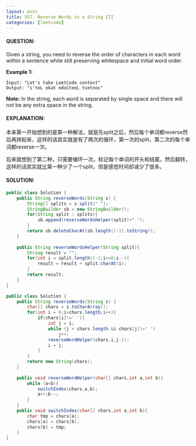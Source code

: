 ```yaml
---
layout: post
title: 557. Reverse Words in a String III
categories: [leetcode]
---
```


#### QUESTION:

Given a string, you need to reverse the order of characters in each word within a sentence while still preserving whitespace and initial word order.

**Example 1:**

```
Input: "Let's take LeetCode contest"
Output: "s'teL ekat edoCteeL tsetnoc"

```

**Note:** In the string, each word is separated by single space and there will not be any extra space in the string.

#### EXPLANATION:

本来第一开始想到的是第一种解法，就是先split之后，然后每个单词都reverse然后再拼起来，这样的话其实就是有了两次的循环，第一次的split，第二次的每个单词都reverse一次。

后来就想到了第二种，只需要循环一次。标记每个单词的开头和结尾，然后翻转，这样的话其实就比第一种少了一个split，但是感觉时间却减少了很多。

#### SOLUTION:

```java
public class Solution {
    public String reverseWords(String s) {
        String[] splits = s.split(" ");
        StringBuilder sb = new StringBuilder();
        for(String split : splits){
            sb.append(reverseWordsHelper(split)+" ");
        }
        return sb.deleteCharAt(sb.length()-1).toString();
    }
    
    public String reverseWordsHelper(String split){
        String result = "";
        for(int i = split.length()-1;i>=0;i--){
            result = result + split.charAt(i);
        }
        return result;
    }
}

public class Solution {
    public String reverseWords(String s) {
        char[] chars = s.toCharArray();
        for(int i = 0;i<chars.length;i++){
            if(chars[i]!=' '){
                int j = i;
                while (j < chars.length && chars[j]!=' ')
                    j++;
                reverseWordHelper(chars,i,j-1);
                i = j;
            }
        }
        return new String(chars);
    }
    
    public void reverseWordHelper(char[] chars,int a,int b){
        while (a<b){
            switchIndex(chars,a,b);
            a++;b--;
        }
    }
    public void switchIndex(char[] chars,int a,int b){
        char tmp = chars[a];
        chars[a] = chars[b];
        chars[b] = tmp;
    }
}
```

